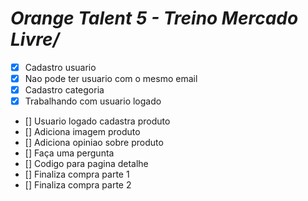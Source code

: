 # *Orange Talent 5 - Treino Mercado Livre/*

- [x] Cadastro usuario
- [x] Nao pode ter usuario com o mesmo email
- [x] Cadastro categoria
- [x] Trabalhando com usuario logado
- [] Usuario logado cadastra produto
- [] Adiciona imagem produto
- [] Adiciona opiniao sobre produto
- [] Faça uma pergunta
- [] Codigo para pagina detalhe
- [] Finaliza compra parte 1
- [] Finaliza compra parte 2